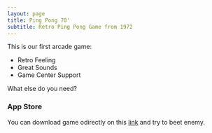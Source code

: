 ```yaml
---
layout: page
title: Ping Pong 70'
subtitle: Retro Ping Pong Game from 1972
---
```


This is our first arcade game:

- Retro Feeling
- Great Sounds
- Game Center Support

What else do you need?

### App Store

You can download game odirectly on this [link](https://apps.apple.com/cz/app/ping-pong-70/id1549873371?l=en) and try to beet enemy.